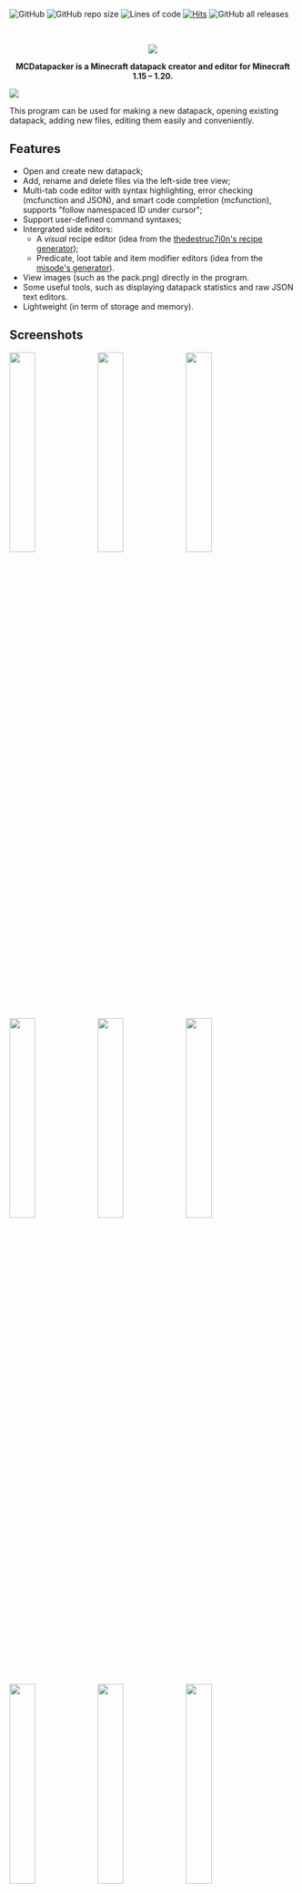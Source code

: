 ![GitHub](https://img.shields.io/github/license/IoeCmcomc/MCDatapacker)
![GitHub repo size](https://img.shields.io/github/repo-size/IoeCmcomc/MCDatapacker)
![Lines of code](https://img.shields.io/tokei/lines/github/IoeCmcomc/MCDatapacker)
[![Hits](https://hits.seeyoufarm.com/api/count/incr/badge.svg?url=https%3A%2F%2Fgithub.com%2FIoeCmcomc%2FMCDatapacker&count_bg=%2379C83D&title_bg=%23555555&icon=&icon_color=%23E7E7E7&title=hits&edge_flat=false)](https://hits.seeyoufarm.com)
![GitHub all releases](https://img.shields.io/github/downloads/IoeCmcomc/MCDatapacker/total)

<br />
<p align="center">
<img src="https://raw.githubusercontent.com/IoeCmcomc/MCDatapacker/master/resource/app/icon/favicon_big.png">
  <p align="center">
    <b>MCDatapacker is a Minecraft datapack creator and editor for Minecraft 1.15 – 1.20.</b>
  </p>
</p>

![](https://github.com/IoeCmcomc/MCDatapacker/blob/master/screenshots/Syntax%20highlighting%20for%20function%20files.png?raw=true)

This program can be used for making a new datapack, opening existing datapack, adding new files, editing them easily and conveniently.

## Features
- Open and create new datapack;
- Add, rename and delete files via the left-side tree view;
- Multi-tab code editor with syntax highlighting, error checking (mcfunction and JSON), and smart code completion (mcfunction), supports "follow namespaced ID under cursor";
- Support user-defined command syntaxes;
- Intergrated side editors:
  - A *visual* recipe editor (idea from the [thedestruc7i0n's recipe generator](https://crafting.thedestruc7i0n.ca/ "thedestruc7i0n's recipe generator"));
  - Predicate, loot table and item modifier editors (idea from the [misode's generator](https://misode.github.io/ "misode's generator")).
- View images (such as the pack.png) directly in the program.
- Some useful tools, such as displaying datapack statistics and raw JSON text editors.
- Lightweight (in term of storage and memory).

## Screenshots
<img src="https://raw.githubusercontent.com/IoeCmcomc/MCDatapacker/master/screenshots/Loot%20table%20editor.png" width="30%"></img>
<img src="https://raw.githubusercontent.com/IoeCmcomc/MCDatapacker/master/screenshots/New%20file%20menus.png" width="30%"></img>
<img src="https://raw.githubusercontent.com/IoeCmcomc/MCDatapacker/master/screenshots/Predicate%20location%20dialog%20in%20the%20predicate%20editor.png" width="30%"></img>
<img src="https://raw.githubusercontent.com/IoeCmcomc/MCDatapacker/master/screenshots/Recipe%20editor.png" width="30%"></img>
<img src="https://raw.githubusercontent.com/IoeCmcomc/MCDatapacker/master/screenshots/Startup%20screen.png" width="30%"></img>
<img src="https://raw.githubusercontent.com/IoeCmcomc/MCDatapacker/master/screenshots/Syntax%20checking%20for%20function%20files.png" width="30%"></img>
<img src="https://raw.githubusercontent.com/IoeCmcomc/MCDatapacker/master/screenshots/Syntax%20highlighting%20for%20function%20files.png" width="30%"></img>
<img src="https://raw.githubusercontent.com/IoeCmcomc/MCDatapacker/master/screenshots/File%20switcher.png" width="30%"></img>
<img src="https://raw.githubusercontent.com/IoeCmcomc/MCDatapacker/master/screenshots/Image%20viewer.png" width="30%"></img>
<img src="https://raw.githubusercontent.com/IoeCmcomc/MCDatapacker/master/screenshots/Dark%20mode%20on%20Windows%2011.png" width="30%"></img>
<img src="https://raw.githubusercontent.com/IoeCmcomc/MCDatapacker/master/screenshots/About%20MCDatapacker.png" width="30%"></img>
<img src="https://raw.githubusercontent.com/IoeCmcomc/MCDatapacker/master/screenshots/New%20datapack.png" width="30%"></img>
<img src="https://raw.githubusercontent.com/IoeCmcomc/MCDatapacker/master/screenshots/Datapack%20statistics%20dialog.png" width="30%"></img>
<img src="https://raw.githubusercontent.com/IoeCmcomc/MCDatapacker/master/screenshots/Raw%20JSON%20text%20editor.png" width="30%"></img>

## Download
The program currently supports 1.15 - 1.20 data packs, and it run on Windows (tested on Windows 7 and Windows 11) and Linux (tested on Ubuntu 20.04.5).

Warning: This is currently an under-development program, and may contain errors. Use it with your own risk.

Download link: https://github.com/IoeCmcomc/MCDatapacker/releases/latest

### Windows
Download the zip file, extract it to a folder and run the *MCDatapacker.exe* file.

### Linux
Download the .AppImage file, make it executable and run it.

## Issues
To report issues, please go to [Issues](https://github.com/IoeCmcomc/MCDatapacker/issues) page. For questions and suggestions, the [Discussion](https://github.com/IoeCmcomc/MCDatapacker/discussions) page is the right place.
If you don't have a Github account, you can also reply on [this Planet Minecraft page](https://www.planetminecraft.com/mod/program-mcdatapacker-a-datapack-editor/).

## Disclaimer
Minecraft is a trademark of Mojang Synergies AB.

This program is not affiliated with [Mojang Studios](www.minecraft.net).

All Minecraft textures and other materials are copyrighted by Mojang Studios.

Some content in the program is from [Minecraft Wiki](https://minecraft.fandom.com/wiki/Minecraft_Wiki), whose content (except Mojang-owned images, art, and lore) is licensed under the CC BY-NC-SA 3.0 license.
